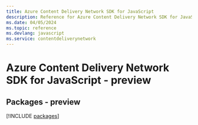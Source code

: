 ```yaml
---
title: Azure Content Delivery Network SDK for JavaScript
description: Reference for Azure Content Delivery Network SDK for JavaScript
ms.date: 04/05/2024
ms.topic: reference
ms.devlang: javascript
ms.service: contentdeliverynetwork
---
```

# Azure Content Delivery Network SDK for JavaScript - preview
## Packages - preview
[!INCLUDE [packages](content-delivery-network-index.md)]
